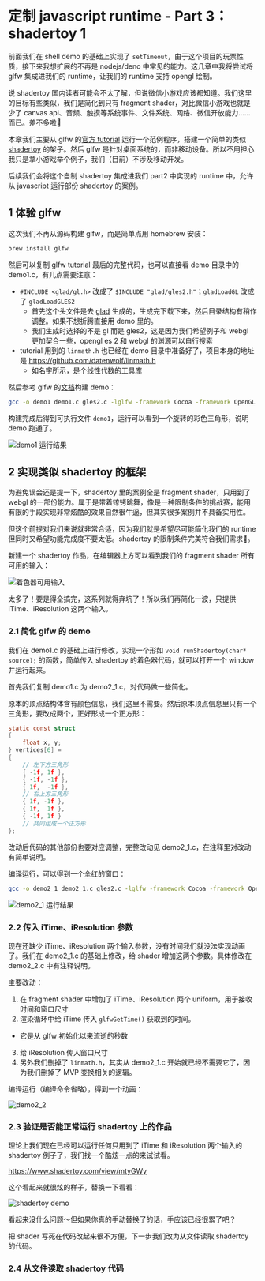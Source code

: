 # 定制 javascript runtime - Part 3：shadertoy 1

前面我们在 shell demo 的基础上实现了 `setTimeout`，由于这个项目的玩票性质，接下来我想扩展的不再是 nodejs/deno 中常见的能力。这几章中我将尝试将 glfw 集成进我们的 runtime，让我们的 runtime 支持 opengl 绘制。

说 shadertoy 国内读者可能会不太了解，但说微信小游戏应该都知道。我们这里的目标有些类似，我们是简化到只有 fragment shader，对比微信小游戏也就是少了 canvas api、音频、触摸等系统事件、文件系统、网络、微信开放能力……而已。差不多啦🐶

本章我们主要从 glfw 的[官方 tutorial](https://www.glfw.org/docs/latest/quick.html) 运行一个范例程序，搭建一个简单的类似 [shadertoy](https://www.shadertoy.com/) 的架子。然后 glfw 是针对桌面系统的，而非移动设备。所以不用担心我只是拿小游戏举个例子，我们（目前）不涉及移动开发。

后续我们会将这个自制 shadertoy 集成进我们 part2 中实现的 runtime 中，允许从 javascript 运行部份 shadertoy 的案例。

## 1 体验 glfw

这次我们不再从源码构建 glfw，而是简单点用 homebrew 安装：

```bash
brew install glfw
```

然后可以复制 glfw tutorial 最后的完整代码，也可以直接看 demo 目录中的 demo1.c，有几点需要注意：

- `#INCLUDE <glad/gl.h>` 改成了 `$INCLUDE "glad/gles2.h"`；`gladLoadGL` 改成了 `gladLoadGLES2`
  - 首先这个头文件是去 [glad](https://gen.glad.sh/) 生成的，生成完下载下来，然后目录结构有稍作调整。如果不想折腾直接用 demo 里的。
  - 我们生成时选择的不是 gl 而是 gles2，这是因为我们希望例子和 webgl 更加契合一些，opengl es 2 和 webgl 的渊源可以自行搜索
- tutorial 用到的 `linmath.h` 也已经在 demo 目录中准备好了，项目本身的地址是 https://github.com/datenwolf/linmath.h
  - 如名字所示，是个线性代数的工具库

然后参考 glfw 的[文档](https://www.glfw.org/docs/latest/build_guide.html)构建 demo：

```bash
gcc -o demo1 demo1.c gles2.c -lglfw -framework Cocoa -framework OpenGL -framework IOKit -I./include
```

构建完成后得到可执行文件 `demo1`，运行可以看到一个旋转的彩色三角形，说明 demo 跑通了。

![demo1 运行结果](images/demo1.png)

## 2 实现类似 shadertoy 的框架

为避免误会还是提一下，shadertoy 里的案例全是 fragment shader，只用到了 webgl 的一部份能力。属于是带着镣铐跳舞，像是一种限制条件的挑战赛，能用有限的手段实现非常炫酷的效果自然很牛逼，但其实很多案例并不具备实用性。

但这个前提对我们来说就非常合适，因为我们就是希望尽可能简化我们的 runtime 但同时又希望功能完成度不要太低。shadertoy 的限制条件完美符合我们需求🎉。

新建一个 shadertoy 作品，在编辑器上方可以看到我们的 fragment shader 所有可用的输入：

![着色器可用输入](images/inputs.png)

太多了！要是得全搞完，这系列就得弃坑了！所以我们再简化一波，只提供 iTime、iResolution 这两个输入。

### 2.1 简化 glfw 的 demo

我们在 demo1.c 的基础上进行修改，实现一个形如 `void runShadertoy(char* source);` 的函数，简单传入 shadertoy 的着色器代码，就可以打开一个 window 并运行起来。

首先我们复制 demo1.c 为 demo2_1.c，对代码做一些简化。

原本的顶点结构体含有颜色信息，我们这里不需要。然后原本顶点信息里只有一个三角形，要改成两个，正好形成一个正方形：

```c
static const struct
{
    float x, y;
} vertices[6] =
{
    // 左下方三角形
    { -1f, 1f },
    { -1f, -1f },
    { 1f,  -1f },
    // 右上方三角形
    { 1f, -1f },
    { 1f,  1f },
    { -1f, 1f }
    // 共同组成一个正方形
};
```

改动后代码的其他部份也要对应调整，完整改动见 demo2_1.c，在注释里对改动有简单说明。

编译运行，可以得到一个全红的窗口：

```bash
gcc -o demo2_1 demo2_1.c gles2.c -lglfw -framework Cocoa -framework OpenGL -framework IOKit -I./include
```

![demo2_1 运行结果](images/demo2_1.png)

### 2.2 传入 iTime、iResolution 参数

现在还缺少 iTime、iResolution 两个输入参数，没有时间我们就没法实现动画了。我们在 demo2_1.c 的基础上修改，给 shader 增加这两个参数。具体修改在 demo2_2.c 中有注释说明。

主要改动：

1. 在 fragment shader 中增加了 iTime、iResolution 两个 uniform，用于接收时间和窗口尺寸
2. 渲染循环中给 iTime 传入 `glfwGetTime()` 获取到的时间。
  - 它是从 glfw 初始化以来流逝的秒数
3. 给 iResolution 传入窗口尺寸
3. 另外我们删掉了 `linmath.h`，其实从 demo2_1.c 开始就已经不需要它了，因为我们删掉了 MVP 变换相关的逻辑。

编译运行（编译命令省略），得到一个动画：

![demo2_2](images/demo2_2.gif)

### 2.3 验证是否能正常运行 shadertoy 上的作品

理论上我们现在已经可以运行任何只用到了 iTime 和 iResolution 两个输入的 shadertoy 例子了，我们找一个酷炫一点的来试试看。

https://www.shadertoy.com/view/mtyGWy

这个看起来就很炫的样子，替换一下看看：

![shadertoy demo](images/shadertoy1.gif)

看起来没什么问题～但如果你真的手动替换了的话，手应该已经很累了吧？

把 shader 写死在代码改起来很不方便，下一步我们改为从文件读取 shadertoy 的代码。

### 2.4 从文件读取 shadertoy 代码

